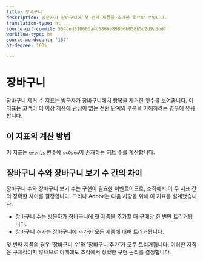```yaml
---
title: 장바구니
description: 방문자가 장바구니에 첫 번째 제품을 추가한 히트의 수입니다.
translation-type: ht
source-git-commit: 554ced510600a4d5866e89806b058b5d2d9a3edf
workflow-type: ht
source-wordcount: '157'
ht-degree: 100%

---
```



# 장바구니

장바구니 제거 수 지표는 방문자가 장바구니에서 항목을 제거한 횟수를 보여줍니다. 이 지표는 고객이 더 이상 제품에 관심이 없는 전환 단계의 부분을 이해하려는 경우에 유용합니다.

## 이 지표의 계산 방법

이 지표는 [`events`](/help/implement/vars/page-vars/events/events-overview.md) 변수에 `scOpen`이 존재하는 히트 수를 계산합니다.

## 장바구니 수와 장바구니 보기 수 간의 차이

장바구니 수와 장바구니 보기 수는 구현이 필요한 이벤트이므로, 조직에서 이 두 지표 간의 정확한 차이를 결정합니다. 그러나 Adobe는 다음 사항을 위해 이 지표를 설계했습니다.

* 장바구니 수는 방문자가 장바구니에 첫 제품을 추가할 때 구매당 한 번만 트리거됩니다.
* 장바구니 추가는 장바구니에 추가한 모든 제품에 대해 트리거됩니다.

첫 번째 제품의 경우 &#39;장바구니 수&#39;와 &#39;장바구니 추가&#39;가 모두 트리거됩니다. 이러한 지침은 구체적이지 않으므로 이때에도 조직에서 정확한 구현 논리를 결정합니다.
